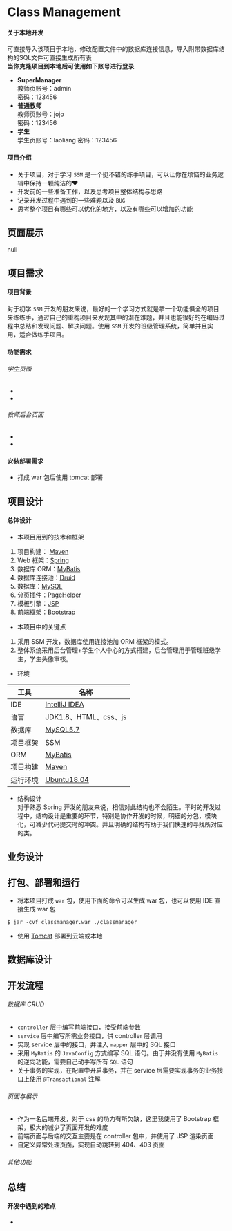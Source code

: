 # Class Management
#### 关于本地开发  
可直接导入该项目于本地，修改配置文件中的数据库连接信息，导入附带数据库结构的SQL文件可直接生成所有表  
**当你克隆项目到本地后可使用如下账号进行登录**
- **SuperManager**  
教师页账号：admin  
密码：123456  
- **普通教师**  
教师页账号：jojo  
密码：123456  
- **学生**  
学生页账号：laoliang
密码：123456  

#### 项目介绍  
- 关于项目，对于学习 `SSM` 是一个挺不错的练手项目，可以让你在烦恼的业务逻辑中保持一颗纯洁的❤  
- 开发前的一些准备工作，以及思考项目整体结构与思路  
- 记录开发过程中遇到的一些难题以及 `BUG`  
- 思考整个项目有哪些可以优化的地方，以及有哪些可以增加的功能  

## 页面展示  
null  
## 项目需求  
#### 项目背景 
对于初学 `SSM` 开发的朋友来说，最好的一个学习方式就是拿一个功能俱全的项目来练练手，通过自己的重构项目来发现其中的潜在难题，并且也能很好的在编码过程中总结和发现问题、解决问题。使用 `SSM` 开发的班级管理系统，简单并且实用，适合做练手项目。  
#### 功能需求    
###### 学生页面  
- 
- 
###### 教师后台页面  
- 
-   
#### 安装部署需求  
- 打成 war 包后使用 tomcat 部署  
## 项目设计  
#### 总体设计  
- 本项目用到的技术和框架  
1. 项目构建： [Maven](https://maven.apache.org)  
2. Web 框架：[Spring](https://spring.io)   
3. 数据库 ORM：[MyBatis](https://www.mybatis.org/mybatis-3/zh/index.html)  
4. 数据库连接池：[Druid](https://github.com/alibaba/druid)  
5. 数据库：[MySQL](https://mysql.com)  
6. 分页插件：[PageHelper](https://github.com/pagehelper/Mybatis-PageHelper)  
7. 模板引擎：[JSP](https://www.oracle.com/technetwork/java/index-jsp-138231.html)  
8. 前端框架：[Bootstrap](https://getbootstrap.com)  
- 本项目中的关键点  
1. 采用 SSM 开发，数据库使用连接池加 ORM 框架的模式。  
2. 整体系统采用后台管理+学生个人中心的方式搭建，后台管理用于管理班级学生，学生头像审核。  
- 环境 
  
|工具|名称|  
|--|--|  
|IDE|[IntelliJ IDEA](https://jetbrains.com/idea/)|  
|语言|JDK1.8、HTML、css、js|  
|数据库|[MySQL5.7](https://mysql.com)|  
|项目框架|SSM|  
|ORM|[MyBatis](https://www.mybatis.org/mybatis-3/zh/index.html)|  
|项目构建|[Maven](https://maven.apache.org)|  
|运行环境|[Ubuntu18.04](http://releases.ubuntu.com/18.04/)| 
- 结构设计  
对于熟悉 Spring 开发的朋友来说，相信对此结构也不会陌生。平时的开发过程中，结构设计是重要的环节，特别是协作开发的时候，明细的分包，模块化，可减少代码提交时的冲突。并且明确的结构有助于我们快速的寻找所对应的类。  
## 业务设计  

## 打包、部署和运行  
- 将本项目打成 `war` 包，使用下面的命令可以生成 war 包，也可以使用 IDE 直接生成 war 包  
```shell
$ jar -cvf classmanager.war ./classmanager  
```  
- 使用 [Tomcat](http://tomcat.apache.org) 部署到云端或本地  
## 数据库设计  
  
## 开发流程  
###### 数据库 CRUD  
- `controller` 层中编写前端接口，接受前端参数  
- `service` 层中编写所需业务接口，供 controller 层调用  
- 实现 service 层中的接口，并注入 `mapper` 层中的 SQL 接口  
- 采用 `MyBatis` 的 `JavaConfig` 方式编写 SQL 语句。由于并没有使用 `MyBatis` 的逆向功能，需要自己动手写所有 `SQL` 语句  
- 关于事务的实现，在配置中开启事务，并在 service 层需要实现事务的业务接口上使用 `@Transactional` 注解  
###### 页面与展示  
- 作为一名后端开发，对于 css 的功力有所欠缺，这里我使用了 Bootstrap 框架，极大的减少了页面开发的难度  
- 前端页面与后端的交互主要是在 controller 包中，并使用了 JSP 渲染页面  
- 自定义异常处理页面，实现自动跳转到 404、403 页面  
###### 其他功能  

## 总结  
#### 开发中遇到的难点  
- 

